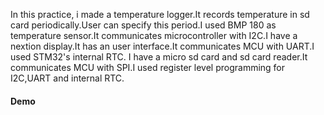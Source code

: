 In this practice, i made a temperature logger.It records temperature in sd card periodically.User can specify this period.I used  BMP 180 as temperature sensor.It communicates microcontroller with I2C.I have a nextion display.It has an user interface.It communicates MCU with UART.I used STM32's internal RTC. I have a micro sd card and sd card reader.It communicates MCU with SPI.I used register level programming for I2C,UART and internal RTC.

#### Demo ####
